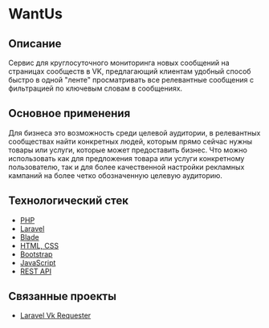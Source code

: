 # WantUs

## Описание

Сервис для круглосуточного мониторинга новых сообщений на страницах сообществ в VK, предлагающий клиентам удобный способ быстро в одной "ленте" просматривать все релевантные сообщения с фильтрацией по ключевым словам в сообщениях.


## Основное применения

 Для бизнеса это возможность среди целевой аудитории, в релевантных сообществах найти конкретных людей, которым прямо сейчас нужны товары или услуги, которые может предоставить бизнес. Что можно использовать как для  предложения товара или услуги конкретному пользователю, так и для более качественной настройки рекламных кампаний на более четко обозначенную целевую аудиторию.


## Технологический стек

- [PHP](../../tech/languages/PHP.md)
- [Laravel](../../tech/frameworks/Laravel.md)
- [Blade](../../tech/languages/Blade.md)
- [HTML, CSS](../../tech/languages/HTML,%20CSS.md)
- [Bootstrap](../../tech/frameworks/Bootstrap.md)
- [JavaScript](../../tech/languages/JavaScript.md)
- [REST API](../../tech/methodologies/REST%20API.md)


## Связанные проекты

- [Laravel Vk Requester](Laravel%20Vk%20Requester.md)
